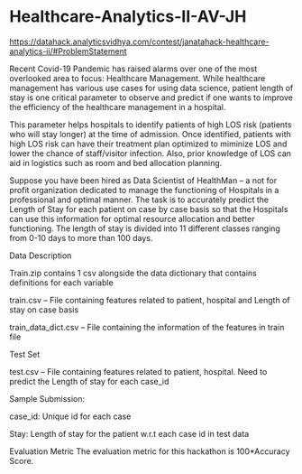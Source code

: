 # Healthcare-Analytics-II-AV-JH

https://datahack.analyticsvidhya.com/contest/janatahack-healthcare-analytics-ii/#ProblemStatement


Recent Covid-19 Pandemic has raised alarms over one of the most overlooked area to focus: Healthcare Management. While healthcare management has various use cases for using data science, patient length of stay is one critical parameter to observe and predict if one wants to improve the efficiency of the healthcare management in a hospital. 

This parameter helps hospitals to identify patients of high LOS risk (patients who will stay longer) at the time of admission. Once identified, patients with high LOS risk can have their treatment plan optimized to miminize LOS and lower the chance of staff/visitor infection. Also, prior knowledge of LOS can aid in logistics such as room and bed allocation planning.

Suppose you have been hired as Data Scientist of HealthMan – a not for profit organization dedicated to manage the functioning of Hospitals in a professional and optimal manner.
The task is to accurately predict the Length of Stay for each patient on case by case basis so that the Hospitals can use this information for optimal resource allocation and better functioning. The length of stay is divided into 11 different classes ranging from 0-10 days to more than 100 days.

 

Data Description


Train.zip contains 1 csv alongside the data dictionary that contains definitions for each variable

train.csv – File containing features related to patient, hospital and Length of stay on case basis

train_data_dict.csv – File containing the information of the features in train file



Test Set

test.csv – File containing features related to patient, hospital. Need to predict the Length of stay for each case_id



Sample Submission:

case_id: Unique id for each case

Stay: Length of stay for the patient w.r.t each case id in test data




Evaluation Metric
The evaluation metric for this hackathon is 100*Accuracy Score.


